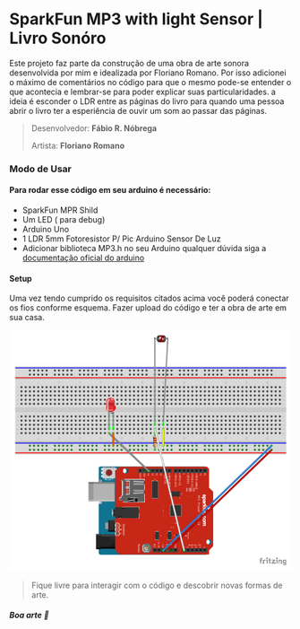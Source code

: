 # SparkFun MP3 with light Sensor |  Livro Sonóro 

Este projeto faz parte da  construção de uma obra de arte sonora desenvolvida por mim e idealizada por Floriano Romano. Por isso adicionei o máximo de comentários no código para que o mesmo pode-se entender o que acontecia e lembrar-se para poder explicar suas particularidades. 
a ideia é esconder o LDR entre as páginas do livro para quando uma pessoa abrir o livro ter a esperiência  de ouvir um som ao passar das páginas. 

> Desenvolvedor: **Fábio R. Nóbrega**
> 
> Artista: **Floriano Romano**

### Modo de Usar 

#### Para rodar esse código em seu arduino é necessário: 
+ SparkFun MPR Shild 
+ Um LED ( para debug) 
+ Arduino Uno 
+ 1 LDR 5mm Fotoresistor P/ Pic Arduino Sensor De Luz
+ Adicionar biblioteca MP3.h no seu Arduino qualquer dúvida siga a [documentação oficial do arduino](https://www.arduino.cc/en/guide/libraries#) 

#### Setup 

Uma vez tendo cumprido os requisitos citados acima você poderá conectar os fios conforme esquema. Fazer upload do código e ter a obra de arte em sua casa. 

![esquema arduino](https://raw.githubusercontent.com/FabioRNobrega/SparkFunMP3-with-light-sensor/master/ESQUEMA_LIVRO_SONORO.jpg)

> Fique livre para interagir com o código e descobrir novas formas de arte. 


##### Boa arte 👋


